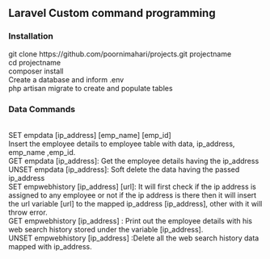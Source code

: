 <h2>Laravel Custom command programming</h2>
<h3>Installation</h3>
git clone https://github.com/poornimahari/projects.git projectname
<br>cd projectname
<br>composer install
<br>Create a database and inform .env
<br>php artisan migrate to create and populate tables
<h3>Data Commands</h3>
<br>SET empdata  [ip_address] [emp_name] [emp_id]
<br>Insert the employee details to employee table  with data, ip_address, emp_name ,emp_id.
<br>GET empdata [ip_address]: Get the employee details having the ip_address
<br>UNSET empdata [ip_address]: Soft delete the data  having the passed ip_address
<br>SET empwebhistory [ip_address] [url]: It will first check if the ip address is assigned to any             employee or not if the ip address is there then it will insert the url  variable [url] to the mapped  ip_address [ip_address], other with it will throw error.
<br>GET empwebhistory [ip_address] : Print out the employee details with his web search history  stored under the variable [ip_address]. 
<br>UNSET empwebhistory [ip_address] :Delete all the web search history data mapped with ip_address.




